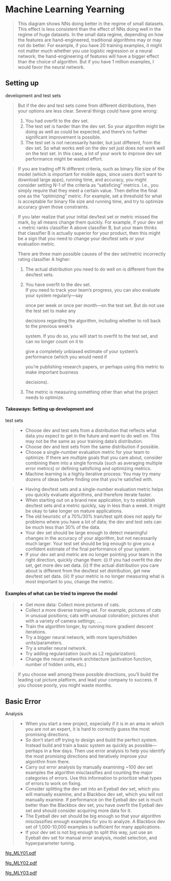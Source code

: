 # Machine Learning Yearning





> This diagram shows NNs doing better in the regime of small datasets. This effect is less consistent than the effect of NNs doing well in the regime of huge datasets. In the small data regime, depending on how the features are hand-engineered, traditional algorithms may or may not do better. For example, if you have 20 training examples, it might not matter much whether you use logistic regression or a neural network; the hand-engineering of features will have a bigger effect than the choice of algorithm. But if you have 1 million examples, I would favor the neural network.

## Setting up development and test sets

> But if the dev and test sets come from different distributions, then your options are less clear. Several things could have gone wrong:
>
> 1. You had overfit to the dev set.
> 2. The test set is harder than the dev set. So your algorithm might be doing as well as could    be expected, and there’s no further significant improvement is possible.
> 3. The test set is not necessarily harder, but just different, from the dev set. So what works well on the dev set just does not work well on the test set. In this case, a lot of your work    to improve dev set performance might be wasted effort.

> If you are trading off N different criteria, such as binary file size of the model \(which is important for mobile apps, since users don’t want to download large apps\), running time, and accuracy, you might consider setting N-1 of the criteria as “satisficing” metrics. I.e., you simply require that they meet a certain value. Then define the final one as the “optimizing” metric. For example, set a threshold for what is acceptable for binary file size and running time, and try to optimize accuracy given those constraints.

> If you later realize that your initial dev/test set or metric missed the mark, by all means change them quickly. For example, if your dev set + metric ranks classifier A above classifier B, but your team thinks that classifier B is actually superior for your product, then this might be a sign that you need to change your dev/test sets or your evaluation metric.
>
> There are three main possible causes of the dev set/metric incorrectly rating classifier A higher:
>
> 1. The actual distribution you need to do well on is different from the dev/test sets.
> 2. You have overfit to the dev set.  
>    If you need to track your team’s progress, you can also evaluate your system regularly—say
>
>    once per week or once per month—on the test set. But do not use the test set to make any
>
>    decisions regarding the algorithm, including whether to roll back to the previous week’s
>
>    system. If you do so, you will start to overfit to the test set, and can no longer count on it to
>
>    give a completely unbiased estimate of your system’s performance \(which you would need if
>
>    you’re publishing research papers, or perhaps using this metric to make important business
>
>    decisions\).
>
> 3. The metric is measuring something other than what the project needs to optimize.

#### Takeaways: Setting up development and test sets

> * Choose dev and test sets from a distribution that reflects what data you expect to get in   the future and want to do well on. This may not be the same as your training data’s   distribution.
> * Choose dev and test sets from the same distribution if possible.
> * Choose a single-number evaluation metric for your team to optimize. If there are multiple   goals that you care about, consider combining them into a single formula \(such as   averaging multiple error metrics\) or defining satisficing and optimizing metrics.
> * Machine learning is a highly iterative process: You may try many dozens of ideas before   finding one that you’re satisfied with. 
> * Having dev/test sets and a single-number evaluation metric helps you quickly evaluate   algorithms, and therefore iterate faster.
> * When starting out on a brand new application, try to establish dev/test sets and a metric   quickly, say in less than a week. It might be okay to take longer on mature applications.
> * The old heuristic of a 70%/30% train/test split does not apply for problems where you   have a lot of data; the dev and test sets can be much less than 30% of the data.
> * Your dev set should be large enough to detect meaningful changes in the accuracy of your   algorithm, but not necessarily much larger. Your test set should be big enough to give you   a confident estimate of the final performance of your system.
> * If your dev set and metric are no longer pointing your team in the right direction, quickly   change them: \(i\) If you had overfit the dev set, get more dev set data. \(ii\) If the actual   distribution you care about is different from the dev/test set distribution, get new   dev/test set data. \(iii\) If your metric is no longer measuring what is most important to   you, change the metric.

#### Examples of what can be tried to improve the model

> * Get more data: Collect more pictures of cats.
> * Collect a more diverse training set. For example, pictures of cats in unusual positions; cats   with unusual coloration; pictures shot with a variety of camera settings; ….
> * Train the algorithm longer, by running more gradient descent iterations.
> * Try a bigger neural network, with more layers/hidden units/parameters.
> * Try a smaller neural network.
> * Try adding regularization \(such as L2 regularization\).
> * Change the neural network architecture \(activation function, number of hidden units, etc.\)

> If you choose well among these possible directions, you’ll build the leading cat picture platform, and lead your company to success. If you choose poorly, you might waste months.

## Basic Error Analysis

> * When you start a new project, especially if it is in an area in which you are not an expert,  it is hard to correctly guess the most promising directions.
> * So don’t start off trying to design and build the perfect system. Instead build and train a   basic system as quickly as possible—perhaps in a few days. Then use error analysis to   help you identify the most promising directions and iteratively improve your algorithm   from there.
> * Carry out error analysis by manually examining ~100 dev set examples the algorithm   misclassifies and counting the major categories of errors. Use this information to   prioritize what types of errors to work on fixing.
> * Consider splitting the dev set into an Eyeball dev set, which you will manually examine,   and a Blackbox dev set, which you will not manually examine. If performance on the   Eyeball dev set is much better than the Blackbox dev set, you have overfit the Eyeball dev   set and should consider acquiring more data for it.
> * The Eyeball dev set should be big enough so that your algorithm misclassifies enough   examples for you to analyze. A Blackbox dev set of 1,000-10,000 examples is sufficient   for many applications.
> * If your dev set is not big enough to split this way, just use an Eyeball dev set for manual   error analysis, model selection, and hyperparameter tuning.

[Ng\_MLY01.pdf](https://www.dropbox.com/s/98cxhqe4uvdjz51/Ng_MLY01.pdf?dl=0)

[Ng\_MLY02.pdf](https://www.dropbox.com/s/jowspahz8w6j6w2/Ng_MLY02.pdf?dl=0)

[Ng\_MLY03.pdf](https://www.dropbox.com/s/u9y9j64htoz79gi/Ng_MLY03.pdf?dl=0)

